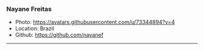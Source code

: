 ### Nayane Freitas
- Photo: https://avatars.githubusercontent.com/u/73344894?v=4
- Location: Brazil
- Github: https://github.com/nayanef
***

